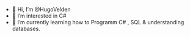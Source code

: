 - 👋 Hi, I’m @HugoVelden
- 👀 I’m interested in C# 
- 🌱 I’m currently learning how to Programm C# , SQL & understanding databases.

